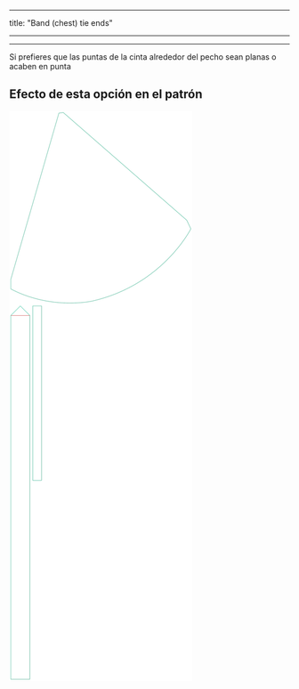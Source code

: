- - -
title: "Band (chest) tie ends"
- - -

---

Si prefieres que las puntas de la cinta alrededor del pecho sean planas o acaben en punta

## Efecto de esta opción en el patrón

![Esta imagen muestra el efecto de esta opción superponiendo varias variantes que tienen un valor diferente para esta opción](bee_bandtieends_sample.svg "Efecto de esta opción en el patrón")
